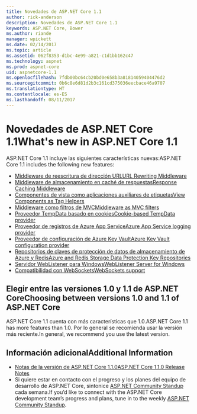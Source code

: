 ```yaml
---
title: Novedades de ASP.NET Core 1.1
author: rick-anderson
description: Novedades de ASP.NET Core 1.1
keywords: ASP.NET Core, Bower
ms.author: riande
manager: wpickett
ms.date: 02/14/2017
ms.topic: article
ms.assetid: 062f8353-d1bc-4e99-a821-c1d1bb162c47
ms.technology: aspnet
ms.prod: aspnet-core
uid: aspnetcore-1.1
ms.openlocfilehash: 7fdb00bc64cb20bd0e658b3a81814059404476d2
ms.sourcegitcommit: 0b6c8e6d81d2b3c161cd375036eecbace46a9707
ms.translationtype: HT
ms.contentlocale: es-ES
ms.lasthandoff: 08/11/2017
---
```

# <a name="whats-new-in-aspnet-core-11"></a><span data-ttu-id="e3638-104">Novedades de ASP.NET Core 1.1</span><span class="sxs-lookup"><span data-stu-id="e3638-104">What's new in ASP.NET Core 1.1</span></span>

<span data-ttu-id="e3638-105">ASP.NET Core 1.1 incluye las siguientes características nuevas:</span><span class="sxs-lookup"><span data-stu-id="e3638-105">ASP.NET Core 1.1 includes the following new features:</span></span>

- [<span data-ttu-id="e3638-106">Middleware de reescritura de dirección URL</span><span class="sxs-lookup"><span data-stu-id="e3638-106">URL Rewriting Middleware</span></span>](https://docs.microsoft.com/aspnet/core/fundamentals/url-rewriting)
- [<span data-ttu-id="e3638-107">Middleware de almacenamiento en caché de respuestas</span><span class="sxs-lookup"><span data-stu-id="e3638-107">Response Caching Middleware</span></span>](https://docs.microsoft.com/aspnet/core/performance/caching/middleware)
- [<span data-ttu-id="e3638-108">Componentes de vista como aplicaciones auxiliares de etiquetas</span><span class="sxs-lookup"><span data-stu-id="e3638-108">View Components as Tag Helpers</span></span>](xref:mvc/views/view-components#invoking-a-view-component-as-a-tag-helper)
- [<span data-ttu-id="e3638-109">Middleware como filtros de MVC</span><span class="sxs-lookup"><span data-stu-id="e3638-109">Middleware as MVC filters</span></span>](xref:mvc/controllers/filters#using-middleware-in-the-filter-pipeline)
- [<span data-ttu-id="e3638-110">Proveedor TempData basado en cookies</span><span class="sxs-lookup"><span data-stu-id="e3638-110">Cookie-based TempData provider</span></span>](xref:fundamentals/app-state#cookie-based-tempdata-provider )
- [<span data-ttu-id="e3638-111">Proveedor de registros de Azure App Service</span><span class="sxs-lookup"><span data-stu-id="e3638-111">Azure App Service logging provider</span></span>](xref:fundamentals/logging#appservice)
- [<span data-ttu-id="e3638-112">Proveedor de configuración de Azure Key Vault</span><span class="sxs-lookup"><span data-stu-id="e3638-112">Azure Key Vault configuration provider</span></span>](xref:security/key-vault-configuration)
- [<span data-ttu-id="e3638-113">Repositorios de claves de protección de datos de almacenamiento de Azure y Redis</span><span class="sxs-lookup"><span data-stu-id="e3638-113">Azure and Redis Storage Data Protection Key Repositories</span></span>](xref:security/data-protection/implementation/key-storage-providers#azure-and-redis)
- [<span data-ttu-id="e3638-114">Servidor WebListener para Windows</span><span class="sxs-lookup"><span data-stu-id="e3638-114">WebListener Server for Windows</span></span>](xref:fundamentals/servers/weblistener)
- [<span data-ttu-id="e3638-115">Compatibilidad con WebSockets</span><span class="sxs-lookup"><span data-stu-id="e3638-115">WebSockets support</span></span>](xref:fundamentals/websockets)

## <a name="choosing-between-versions-10-and-11-of-aspnet-core"></a><span data-ttu-id="e3638-116">Elegir entre las versiones 1.0 y 1.1 de ASP.NET Core</span><span class="sxs-lookup"><span data-stu-id="e3638-116">Choosing between versions 1.0 and 1.1 of ASP.NET Core</span></span>

<span data-ttu-id="e3638-117">ASP.NET Core 1.1 cuenta con más características que 1.0.</span><span class="sxs-lookup"><span data-stu-id="e3638-117">ASP.NET Core 1.1 has more features than 1.0.</span></span> <span data-ttu-id="e3638-118">Por lo general se recomienda usar la versión más reciente.</span><span class="sxs-lookup"><span data-stu-id="e3638-118">In general, we recommend you use the latest version.</span></span>

## <a name="additional-information"></a><span data-ttu-id="e3638-119">Información adicional</span><span class="sxs-lookup"><span data-stu-id="e3638-119">Additional Information</span></span>

- [<span data-ttu-id="e3638-120">Notas de la versión de ASP.NET Core 1.1.0</span><span class="sxs-lookup"><span data-stu-id="e3638-120">ASP.NET Core 1.1.0 Release Notes</span></span>](https://github.com/aspnet/Home/releases/tag/1.1.0)
- <span data-ttu-id="e3638-121">Si quiere estar en contacto con el progreso y los planes del equipo de desarrollo de ASP.NET Core, sintonice [ASP.NET Community Standup](https://live.asp.net/) cada semana.</span><span class="sxs-lookup"><span data-stu-id="e3638-121">If you’d like to connect with the ASP.NET Core development team’s progress and plans, tune in to the weekly [ASP.NET Community Standup](https://live.asp.net/).</span></span>
